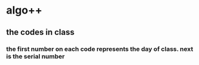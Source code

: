 # algo++
## the codes in class
### the first number on each code represents the day of class. next is the serial number
